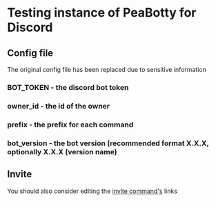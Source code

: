 # Testing instance of PeaBotty for Discord

## Config file

The original config file has been replaced due to sensitive information

### BOT_TOKEN - the discord bot token
### owner_id - the id of the owner
### prefix - the prefix for each command
### bot_version - the bot version (recommended format X.X.X, optionally X.X.X (version name)

## Invite

You should also consider editing the [invite command's](https://github.com/P1M5/discord-testBotty/blob/main/commands/general_commands/invite.js) links
